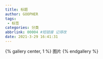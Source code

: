 ```yaml
---
title: 标题
author: GOOPHER
tags: 
 - 标签
categories: 分类
abbrlink: 00004 #短链接 记得改
date: 2021-3-29 16:41:31
---
```

{% gallery center, 1 %}
图片
{% endgallery %}